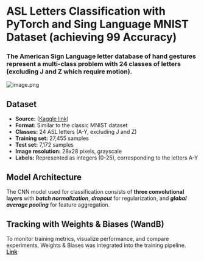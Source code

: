 # ASL Letters Classification with PyTorch and Sing Language MNIST Dataset (achieving $99%$ Accuracy)

### The American Sign Language letter database of hand gestures represent a multi-class problem with 24 classes of letters (excluding J and Z which require motion).

![image.png](data/american_sign_language.PNG)

## Dataset

- **Source:** ([Kaggle link](https://www.kaggle.com/datasets/datamunge/sign-language-mnist))
- **Format:** Similar to the classic MNIST dataset
- **Classes:** 24 ASL letters (A-Y, excluding J and Z)
- **Training set:** 27,455 samples
- **Test set:** 7,172 samples
- **Image resolution:** 28x28 pixels, grayscale
- **Labels:** Represented as integers (0-25), corresponding to the letters A-Y

## Model Architecture

The CNN model used for classification consists of **three convolutional layers** with **_batch normalization_**, **_dropout_** for regularization, and **_global average pooling_** for feature aggregation.

## Tracking with Weights & Biases (WandB)

To monitor training metrics, visualize performance, and compare experiments, Weights & Biases was integrated into the training pipeline. [**Link**](https://wandb.ai/viathorrr/ASL%20Alphabet%20Classification%20with%20PyTorch?nw=nwuserviathorr)
